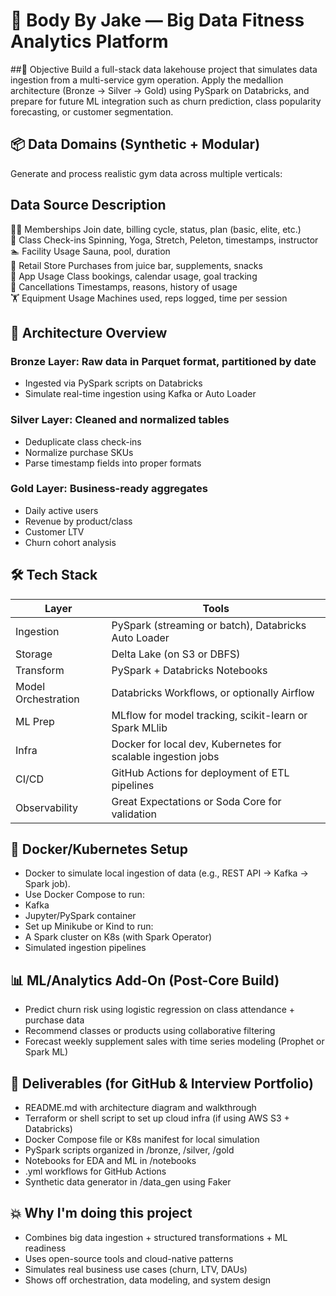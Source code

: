 
# 💪 Body By Jake — Big Data Fitness Analytics Platform

##🎯 Objective
Build a full-stack data lakehouse project that simulates data ingestion from a multi-service gym operation. Apply the medallion architecture (Bronze → Silver → Gold) using PySpark on Databricks, and prepare for future ML integration such as churn prediction, class popularity forecasting, or customer segmentation.

## 📦 Data Domains (Synthetic + Modular)
Generate and process realistic gym data across multiple verticals:

## Data Source	Description
🧑‍💼 Memberships	Join date, billing cycle, status, plan (basic, elite, etc.) <br>
🧘 Class Check-ins	Spinning, Yoga, Stretch, Peleton, timestamps, instructor <br>
🏊 Facility Usage	Sauna, pool, duration <br>
🥤 Retail Store	Purchases from juice bar, supplements, snacks <br>
💬 App Usage	Class bookings, calendar usage, goal tracking <br>
🚫 Cancellations	Timestamps, reasons, history of usage <br>
🏋️ Equipment Usage	Machines used, reps logged, time per session <br>

## 🧱 Architecture Overview
### Bronze Layer: Raw data in Parquet format, partitioned by date <br>
- Ingested via PySpark scripts on Databricks
- Simulate real-time ingestion using Kafka or Auto Loader

### Silver Layer: Cleaned and normalized tables <br>
- Deduplicate class check-ins
- Normalize purchase SKUs
- Parse timestamp fields into proper formats

### Gold Layer: Business-ready aggregates
- Daily active users
- Revenue by product/class
- Customer LTV
- Churn cohort analysis

## 🛠️ Tech Stack

| Layer         | Tools                                                                 |
|---------------|-----------------------------------------------------------------------|
| Ingestion     | PySpark (streaming or batch), Databricks Auto Loader                 |
| Storage       | Delta Lake (on S3 or DBFS)                                            |
| Transform     | PySpark + Databricks Notebooks                                        |
| Model Orchestration | Databricks Workflows, or optionally Airflow                    |
| ML Prep       | MLflow for model tracking, scikit-learn or Spark MLlib               |
| Infra         | Docker for local dev, Kubernetes for scalable ingestion jobs         |
| CI/CD         | GitHub Actions for deployment of ETL pipelines                       |
| Observability | Great Expectations or Soda Core for validation                       |


## 🐳 Docker/Kubernetes Setup
- Docker to simulate local ingestion of data (e.g., REST API → Kafka → Spark job).
- Use Docker Compose to run:
- Kafka
- Jupyter/PySpark container
- Set up Minikube or Kind to run:
- A Spark cluster on K8s (with Spark Operator)
- Simulated ingestion pipelines

## 📊 ML/Analytics Add-On (Post-Core Build)
- Predict churn risk using logistic regression on class attendance + purchase data
- Recommend classes or products using collaborative filtering
- Forecast weekly supplement sales with time series modeling (Prophet or Spark ML)

## 📝 Deliverables (for GitHub & Interview Portfolio)
- README.md with architecture diagram and walkthrough
- Terraform or shell script to set up cloud infra (if using AWS S3 + Databricks)
- Docker Compose file or K8s manifest for local simulation
- PySpark scripts organized in /bronze, /silver, /gold
- Notebooks for EDA and ML in /notebooks
- .yml workflows for GitHub Actions
- Synthetic data generator in /data_gen using Faker

## 💥 Why I'm doing this project
- Combines big data ingestion + structured transformations + ML readiness
- Uses open-source tools and cloud-native patterns
- Simulates real business use cases (churn, LTV, DAUs)
- Shows off orchestration, data modeling, and system design